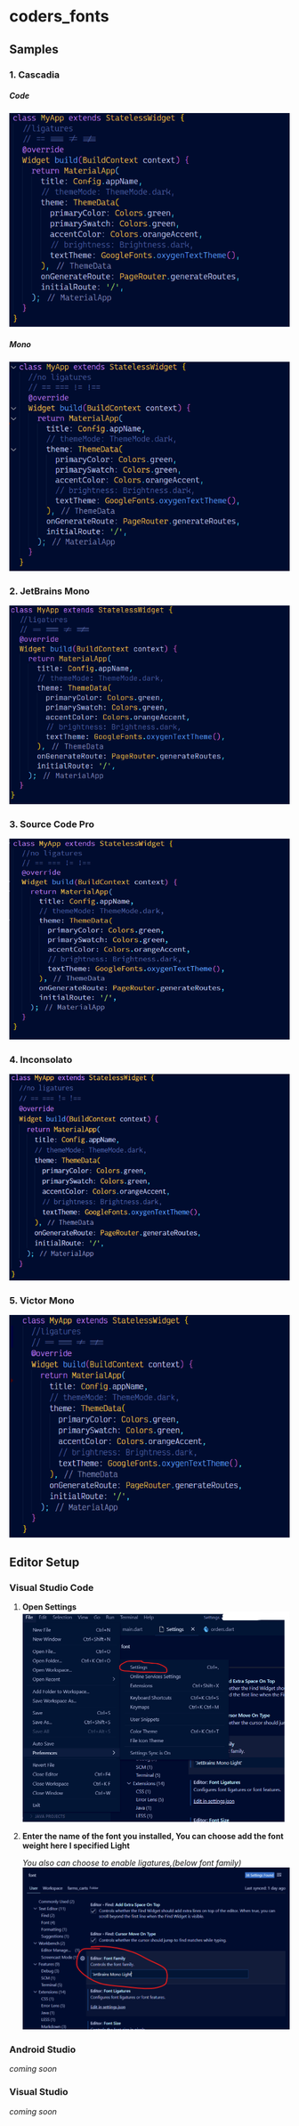 # coders_fonts

## Samples

### 1. Cascadia

##### Code

![Cascadia Code](./docs/images/cascadia_code_pl.png)

##### Mono

![Cascadia Code](./docs/images/cascadia_mono.png)

### 2. JetBrains Mono

![JetBrains mono](./docs/images/jetbrains_mono.png)

### 3. Source Code Pro

![Soruce Code Pro](./docs/images/source_code_pro.png)

### 4. Inconsolato

![Inconsolato](./docs/images/inconsolato.png)

### 5. Victor Mono

![Victor Mode](./docs/images/victor_mono.png)

## Editor Setup

### Visual Studio Code

1. **Open Settings**
   ![step 1](./docs/images/step_1.png)
2. **Enter the name of the font you installed, You can choose add the font weight here I specified Light**

   _You also can choose to enable ligatures,(below font family)_
   ![step 2](./docs/images/step_2.png)

### Android Studio

_coming soon_

### Visual Studio

_coming soon_
